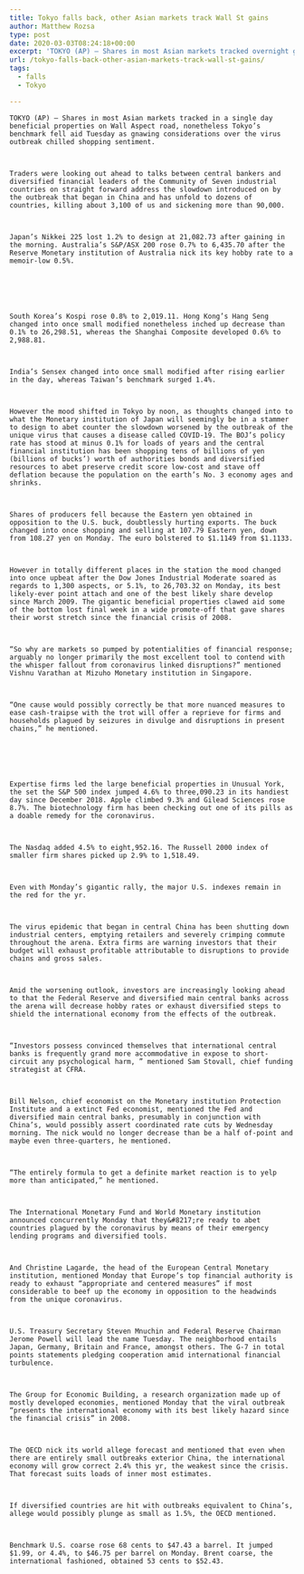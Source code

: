 ```yaml
---
title: Tokyo falls back, other Asian markets track Wall St gains
author: Matthew Rozsa
type: post
date: 2020-03-03T08:24:18+00:00
excerpt: 'TOKYO (AP) — Shares in most Asian markets tracked overnight gains on Wall Street, but Tokyo’s benchmark fell back Tuesday as gnawing concerns over the virus outbreak chilled buying sentiment. Traders were awaiting talks between central bankers and other financial leaders of the Group of Seven industrial nations on how to tackle the slowdown brought&hellip;'
url: /tokyo-falls-back-other-asian-markets-track-wall-st-gains/
tags:
  - falls
  - Tokyo

---
```

  
    TOKYO (AP) — Shares in most Asian markets tracked in a single day beneficial properties on Wall Aspect road, nonetheless Tokyo’s benchmark fell aid Tuesday as gnawing considerations over the virus outbreak chilled shopping sentiment.
  
  
  
    Traders were looking out ahead to talks between central bankers and diversified financial leaders of the Community of Seven industrial countries on straight forward address the slowdown introduced on by the outbreak that began in China and has unfold to dozens of countries, killing about 3,100 of us and sickening more than 90,000.
  
  
  
    Japan’s Nikkei 225 lost 1.2% to design at 21,082.73 after gaining in the morning. Australia’s S&P/ASX 200 rose 0.7% to 6,435.70 after the Reserve Monetary institution of Australia nick its key hobby rate to a memoir-low 0.5%.
  
  
  
  
  
  
    South Korea’s Kospi rose 0.8% to 2,019.11. Hong Kong’s Hang Seng changed into once small modified nonetheless inched up decrease than 0.1% to 26,298.51, whereas the Shanghai Composite developed 0.6% to 2,988.81.
  
  
  
    India’s Sensex changed into once small modified after rising earlier in the day, whereas Taiwan’s benchmark surged 1.4%.
  
  
  
    However the mood shifted in Tokyo by noon, as thoughts changed into to what the Monetary institution of Japan will seemingly be in a stammer to design to abet counter the slowdown worsened by the outbreak of the unique virus that causes a disease called COVID-19. The BOJ’s policy rate has stood at minus 0.1% for loads of years and the central financial institution has been shopping tens of billions of yen (billions of bucks’) worth of authorities bonds and diversified resources to abet preserve credit score low-cost and stave off deflation because the population on the earth’s No. 3 economy ages and shrinks.
  
  
  
    Shares of producers fell because the Eastern yen obtained in opposition to the U.S. buck, doubtlessly hurting exports. The buck changed into once shopping and selling at 107.79 Eastern yen, down from 108.27 yen on Monday. The euro bolstered to $1.1149 from $1.1133.
  
  
  
    However in totally different places in the station the mood changed into once upbeat after the Dow Jones Industrial Moderate soared as regards to 1,300 aspects, or 5.1%, to 26,703.32 on Monday, its best likely-ever point attach and one of the best likely share develop since March 2009. The gigantic beneficial properties clawed aid some of the bottom lost final week in a wide promote-off that gave shares their worst stretch since the financial crisis of 2008.
  
  
  
    “So why are markets so pumped by potentialities of financial response; arguably no longer primarily the most excellent tool to contend with the whisper fallout from coronavirus linked disruptions?” mentioned Vishnu Varathan at Mizuho Monetary institution in Singapore.
  
  
  
    “One cause would possibly correctly be that more nuanced measures to ease cash-traipse with the trot will offer a reprieve for firms and households plagued by seizures in divulge and disruptions in present chains,” he mentioned.
  
  
  
  
  
  
    Expertise firms led the large beneficial properties in Unusual York, the set the S&P 500 index jumped 4.6% to three,090.23 in its handiest day since December 2018. Apple climbed 9.3% and Gilead Sciences rose 8.7%. The biotechnology firm has been checking out one of its pills as a doable remedy for the coronavirus.
  
  
  
    The Nasdaq added 4.5% to eight,952.16. The Russell 2000 index of smaller firm shares picked up 2.9% to 1,518.49.
  
  
  
    Even with Monday’s gigantic rally, the major U.S. indexes remain in the red for the yr.
  
  
  
    The virus epidemic that began in central China has been shutting down industrial centers, emptying retailers and severely crimping commute throughout the arena. Extra firms are warning investors that their budget will exhaust profitable attributable to disruptions to provide chains and gross sales.
  
  
  
    Amid the worsening outlook, investors are increasingly looking ahead to that the Federal Reserve and diversified main central banks across the arena will decrease hobby rates or exhaust diversified steps to shield the international economy from the effects of the outbreak.
  
  
  
    “Investors possess convinced themselves that international central banks is frequently grand more accommodative in expose to short-circuit any psychological harm, ” mentioned Sam Stovall, chief funding strategist at CFRA.
  
  
  
    Bill Nelson, chief economist on the Monetary institution Protection Institute and a extinct Fed economist, mentioned the Fed and diversified main central banks, presumably in conjunction with China’s, would possibly assert coordinated rate cuts by Wednesday morning. The nick would no longer decrease than be a half of-point and maybe even three-quarters, he mentioned.
  
  
  
    “The entirely formula to get a definite market reaction is to yelp more than anticipated,” he mentioned.
  
  
  
    The International Monetary Fund and World Monetary institution announced concurrently Monday that they&#8217;re ready to abet countries plagued by the coronavirus by means of their emergency lending programs and diversified tools.
  
  
  
    And Christine Lagarde, the head of the European Central Monetary institution, mentioned Monday that Europe’s top financial authority is ready to exhaust “appropriate and centered measures” if most considerable to beef up the economy in opposition to the headwinds from the unique coronavirus.
  
  
  
    U.S. Treasury Secretary Steven Mnuchin and Federal Reserve Chairman Jerome Powell will lead the name Tuesday. The neighborhood entails Japan, Germany, Britain and France, amongst others. The G-7 in total points statements pledging cooperation amid international financial turbulence.
  
  
  
    The Group for Economic Building, a research organization made up of mostly developed economies, mentioned Monday that the viral outbreak “presents the international economy with its best likely hazard since the financial crisis” in 2008.
  
  
  
    The OECD nick its world allege forecast and mentioned that even when there are entirely small outbreaks exterior China, the international economy will grow correct 2.4% this yr, the weakest since the crisis. That forecast suits loads of inner most estimates.
  
  
  
    If diversified countries are hit with outbreaks equivalent to China’s, allege would possibly plunge as small as 1.5%, the OECD mentioned.
  
  
  
    Benchmark U.S. coarse rose 68 cents to $47.43 a barrel. It jumped $1.99, or 4.4%, to $46.75 per barrel on Monday. Brent coarse, the international fashioned, obtained 53 cents to $52.43.
  
